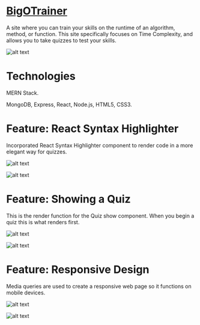 # [BigOTrainer](https://still-inlet-58026.herokuapp.com/)
A site where you can train your skills on the runtime of an algorithm, method, or function.
This site specifically focuses on Time Complexity, and allows you to take quizzes to test your skills.

![alt text](https://i.imgur.com/19hHdIN.png "Main homepage")

# Technologies

MERN Stack.

MongoDB, Express, React, Node.js, HTML5, CSS3.

# Feature: React Syntax Highlighter
Incorporated React Syntax Highlighter component to render code in a more elegant way for quizzes.

![alt text](https://i.imgur.com/Zwf6kSk.png)

![alt text](https://i.imgur.com/RUIW1yB.png)

# Feature: Showing a Quiz
This is the render function for the Quiz show component. When you begin a quiz this is what renders first.

![alt text](https://i.imgur.com/Kamjnhs.png)

![alt text](https://i.imgur.com/T2WzzcL.png)

# Feature: Responsive Design
Media queries are used to create a responsive web page so it functions on mobile devices.

![alt text](https://i.imgur.com/U0md5Pt.png)

![alt text](https://i.imgur.com/u2GTUeQ.png)